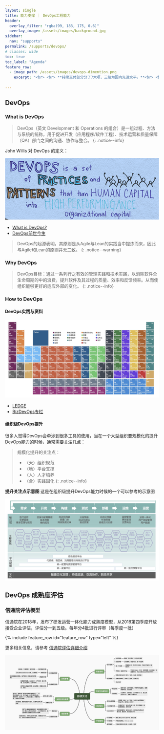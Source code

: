 ```yaml
---
layout: single
title: 能力支撑 ｜ DevOps工程能力
header:
  overlay_filter: "rgba(99, 183, 175, 0.6)"
  overlay_image: /assets/images/background.jpg
sidebar:
  nav: "supports"
permalink: /supports/devops/
# classes: wide
toc: true
toc_label: "Agenda"
feature_row:
  - image_path: /assets/images/devops-dimention.png
    excerpt: "<br> <br> **持续交付部分分了7大项，三级为国内先进水平。**<br> <br> 目前，国内已参评并通过3级的企业包括腾讯（四级）、去哪儿等互联网企业，也包括招行、中行、中信等国内银行代表，还有广东移动、江苏电信等通信领域的企业。 <br> <br> 持续交付内还细分了49小项，要求企业在组织内全面推行DevOps实践，并贯穿软件全生命周期，获得整体效益提升。"

---
```


## DevOps

### What is DevOps

> DevOps（英文 Development 和 Operations 的组合）是一组过程、方法与系统的统称，用于促进开发（应用程序/软件工程）、技术运营和质量保障（QA）部门之间的沟通、协作与整合。
{: .notice--info}

John Willis 对 DevOps 的定义：

![](/assets/images/devops-definition.png)

* [What is DevOps?](https://theagileadmin.com/what-is-devops/)
* [DevOps前世今生](https://www.jianshu.com/p/f40209023006)

> DevOps的起源表明，其原则是从Agile与Lean的实践当中提炼而来，因此与Agile和Lean的原则并无二致。
{: .notice--warning}

### Why DevOps
> DevOps目标：通过一系列行之有效的管理实践和技术实践，以消除软件全生命周期的中的浪费，提升软件及其过程的质量、效率和反馈频率。从而使组织能够更好的适应外部的变化。
{: .notice--info}


### How to DevOps

#### DevOps实践与资料

![](/assets/images/devops-tools.jpg)

- [LEDGE](https://devops.phodal.com/)
- [BizDevOps专栏](https://zhuanlan.zhihu.com/bizdevops)

#### 组织级DevOps提升

很多人觉得DevOps会牵涉到很多工具的使用，当在一个大型组织要规模化的提升DevOps能力的时候，通常需要关注几点：

> 规模化提升的关注点： 
> * （天）组织规范 
> * （地）平台支撑  
> * （人）人才培养
> * （合）实践固化
{: .notice--info}

**提升关注点示意图**
这是在组织级提升DevOps能力时候的一个可以参考的示意图

![](/assets/images/devops.jpg)



## DevOps 成熟度评估

### 信通院评估模型

信通院在2018年，发布了研发运营一体化能力成熟度模型，从2018第四季度开放接受企业评估，评估分一到五级。每年分4批进行评审（每季度一批）

{% include feature_row id="feature_row" type="left" %}

更多相关信息，请参考 [信通院评估详细介绍](http://www.atomicgain.com/devops-maturity-assessment/)

![](/assets/images/devopsmm.jpg)











